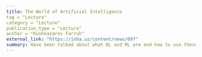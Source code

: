 ```yaml
---
title: The World of Artificial Intelligence
tag = "Lecture"
category = "Lecture"
publication_type = "Lecture"
author = "Kushnazarov Farruh"
external_link: "https://inha.uz/content/news/697"
summary: Have been talked about what DL and ML are and how to use these technologies in the interests of contemporary life. And also about artificial neural networks based on CNN (Convolutional NN) and RNN (Recurrent NN) technologies, etc.
---
```

